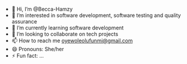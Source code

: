 - 👋 Hi, I’m @Becca-Hamzy
- 👀 I’m interested in software development, software testing and quality assurance
- 🌱 I’m currently learning software development
- 💞️ I’m looking to collaborate on tech projects
- 📫 How to reach me oyewoleolufunmi@gmail.com
- 😄 Pronouns: She/her
- ⚡ Fun fact: ...

<!---
Becca-Hamzy/Becca-Hamzy is a ✨ special ✨ repository because its `README.md` (this file) appears on your GitHub profile.
You can click the Preview link to take a look at your changes.
--->
